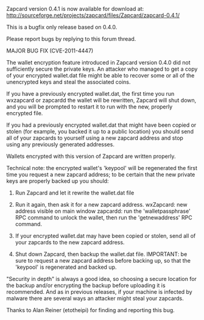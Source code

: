 Zapcard version 0.4.1 is now available for download at:
http://sourceforge.net/projects/zapcard/files/Zapcard/zapcard-0.4.1/

This is a bugfix only release based on 0.4.0.

Please report bugs by replying to this forum thread.

MAJOR BUG FIX  (CVE-2011-4447)

The wallet encryption feature introduced in Zapcard version 0.4.0 did not sufficiently secure the private keys. An attacker who
managed to get a copy of your encrypted wallet.dat file might be able to recover some or all of the unencrypted keys and steal the
associated coins.

If you have a previously encrypted wallet.dat, the first time you run wxzapcard or zapcardd the wallet will be rewritten, Zapcard will
shut down, and you will be prompted to restart it to run with the new, properly encrypted file.

If you had a previously encrypted wallet.dat that might have been copied or stolen (for example, you backed it up to a public
location) you should send all of your zapcards to yourself using a new zapcard address and stop using any previously generated addresses.

Wallets encrypted with this version of Zapcard are written properly.

Technical note: the encrypted wallet's 'keypool' will be regenerated the first time you request a new zapcard address; to be certain that the
new private keys are properly backed up you should:

1. Run Zapcard and let it rewrite the wallet.dat file

2. Run it again, then ask it for a new zapcard address.
wxZapcard: new address visible on main window
zapcardd: run the 'walletpassphrase' RPC command to unlock the wallet,  then run the 'getnewaddress' RPC command.

3. If your encrypted wallet.dat may have been copied or stolen, send all of your zapcards to the new zapcard address.

4. Shut down Zapcard, then backup the wallet.dat file.
IMPORTANT: be sure to request a new zapcard address before backing up, so that the 'keypool' is regenerated and backed up.

"Security in depth" is always a good idea, so choosing a secure location for the backup and/or encrypting the backup before uploading it is recommended. And as in previous releases, if your machine is infected by malware there are several ways an attacker might steal your zapcards.

Thanks to Alan Reiner (etotheipi) for finding and reporting this bug.

